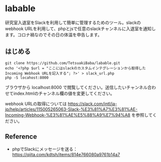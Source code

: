# labable
研究室入退室をSlackを利用して簡単に管理するためのツール。slackのwebhook URLを利用して、phpとjsで任意のslackチャンネルに入退室を通知します。コロナ禍なのでその日の体温を申告します。

## はじめる

    git clone https://github.com/TetsuakiBaba/labable.git
    echo '<?php $url = "ここにはslackのカスタムインテグレーションから取得したIncoming Webhook URLを記入する"; ?>' > slack_url.php
    php -S locahost:8000

ブラウザから localhost:8000 で閲覧してください。送信したいチャンネル合わせてindex.htmlのチャンネル欄の値を変更してください。

webhook URLの取得については https://slack.com/intl/ja-jp/help/articles/115005265063-Slack-%E3%81%A7%E3%81%AE-Incoming-Webhook-%E3%81%AE%E5%88%A9%E7%94%A8 を参照してください。

## Reference
  * phpでSlackにメッセージを送る：https://qiita.com/kdtsh/items/814e766080a9761b14a7